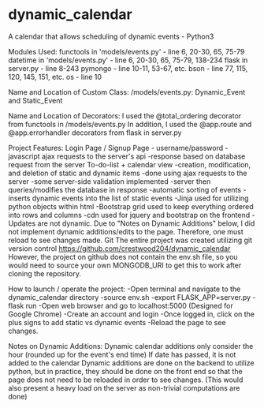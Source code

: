 # dynamic_calendar
A calendar that allows scheduling of dynamic events - Python3

Modules Used:
    functools in 'models/events.py' - line 6, 20-30, 65, 75-79
    datetime in 'models/events.py' - line 6, 20-30, 65, 75-79, 138-234
    flask in server.py - line 8-243
    pymongo - line 10-11, 53-67, etc.
    bson - line 77, 115, 120, 145, 151, etc.
    os - line 10

Name and Location of Custom Class:
    /models/events.py: Dynamic_Event and Static_Event

Name and Location of Decorators:
    I used the @total_ordering decorator from functools in /models/events.py
    In addition, I used the @app.route and @app.errorhandler decorators from flask in server.py

Project Features:
    Login Page / Signup Page - username/password
        -javascript ajax requests to the server's api
        -response based on database request from the server
    To-do-list + calendar view
        -creation, modification, and deletion of static and dynamic items
            -done using ajax requests to the server
            -some server-side validation implemented
            -server then queries/modifies the database in response
        -automatic sorting of events
            -inserts dynamic events into the list of static events
        -Jinja used for utilizing python objects within html
        -Bootstrap grid used to keep everything ordered into rows and columns
            -cdn used for jquery and bootstrap on the frontend
        -Updates are not dynamic. Due to "Notes on Dynamic Additions" below, I
         did not implement dynamic additions/edits to the page. Therefore,
         one must reload to see changes made.
    Git
        The entire project was created utilizing git version control
        https://github.com/crestwood204/dynamic_calendar
        However, the project on github does not contain the env.sh file, so
        you would need to source your own MONGODB_URI to get this to work after
        cloning the repository.

How to launch / operate the project:
    -Open terminal and navigate to the dynamic_calendar directory
    -source env.sh
    -export FLASK_APP=server.py
    -flask run
    -Open web browser and go to localhost:5000 (Designed for Google Chrome)
    -Create an account and login
    -Once logged in, click on the plus signs to add static vs dynamic events
    -Reload the page to see changes.

Notes on Dynamic Additions:
    Dynamic calendar additions only consider the hour (rounded up for the event's end time)
    If date has passed, it is not added to the calendar
    Dynamic additions are done on the backend to utilize python, but in practice, they should be done on the front end so that the page does not need to be reloaded in order to see changes. (This would also present a heavy load on the server as non-trivial computations are done)
